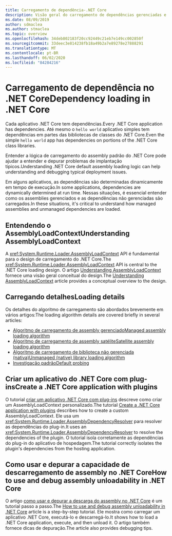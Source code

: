 ```yaml
---
title: Carregamento de dependência-.NET Core
description: Visão geral do carregamento de dependências gerenciadas e não gerenciadas no .NET Core
ms.date: 08/09/2019
author: sdmaclea
ms.author: stmaclea
ms.topic: overview
ms.openlocfilehash: 34deb802183f20cc92449c21eb7e149cc002850f
ms.sourcegitcommit: 33deec3e814238fb18a49b2a7e89278e27888291
ms.translationtype: MT
ms.contentlocale: pt-BR
ms.lasthandoff: 06/02/2020
ms.locfileid: "84284216"
---
```

# <a name="dependency-loading-in-net-core"></a><span data-ttu-id="e805e-103">Carregamento de dependência no .NET Core</span><span class="sxs-lookup"><span data-stu-id="e805e-103">Dependency loading in .NET Core</span></span>

<span data-ttu-id="e805e-104">Cada aplicativo .NET Core tem dependências.</span><span class="sxs-lookup"><span data-stu-id="e805e-104">Every .NET Core application has dependencies.</span></span> <span data-ttu-id="e805e-105">Até mesmo o `hello world` aplicativo simples tem dependências em partes das bibliotecas de classes do .NET Core.</span><span class="sxs-lookup"><span data-stu-id="e805e-105">Even the simple `hello world` app has dependencies on portions of the .NET Core class libraries.</span></span>

<span data-ttu-id="e805e-106">Entender a lógica de carregamento do assembly padrão do .NET Core pode ajudar a entender e depurar problemas de implantação típicos.</span><span class="sxs-lookup"><span data-stu-id="e805e-106">Understanding .NET Core default assembly loading logic can help understanding and debugging typical deployment issues.</span></span>

<span data-ttu-id="e805e-107">Em alguns aplicativos, as dependências são determinadas dinamicamente em tempo de execução.</span><span class="sxs-lookup"><span data-stu-id="e805e-107">In some applications, dependencies are dynamically determined at run time.</span></span> <span data-ttu-id="e805e-108">Nessas situações, é essencial entender como os assemblies gerenciados e as dependências não gerenciadas são carregados.</span><span class="sxs-lookup"><span data-stu-id="e805e-108">In these situations, it's critical to understand how managed assemblies and unmanaged dependencies are loaded.</span></span>

## <a name="understanding-assemblyloadcontext"></a><span data-ttu-id="e805e-109">Entendendo o AssemblyLoadContext</span><span class="sxs-lookup"><span data-stu-id="e805e-109">Understanding AssemblyLoadContext</span></span>

<span data-ttu-id="e805e-110">A <xref:System.Runtime.Loader.AssemblyLoadContext> API é fundamental para o design de carregamento do .NET Core.</span><span class="sxs-lookup"><span data-stu-id="e805e-110">The <xref:System.Runtime.Loader.AssemblyLoadContext> API is central to the .NET Core loading design.</span></span> <span data-ttu-id="e805e-111">O artigo [Understanding AssemblyLoadContext](understanding-assemblyloadcontext.md) fornece uma visão geral conceitual do design.</span><span class="sxs-lookup"><span data-stu-id="e805e-111">The [Understanding AssemblyLoadContext](understanding-assemblyloadcontext.md) article provides a conceptual overview to the design.</span></span>

## <a name="loading-details"></a><span data-ttu-id="e805e-112">Carregando detalhes</span><span class="sxs-lookup"><span data-stu-id="e805e-112">Loading details</span></span>

<span data-ttu-id="e805e-113">Os detalhes do algoritmo de carregamento são abordados brevemente em vários artigos:</span><span class="sxs-lookup"><span data-stu-id="e805e-113">The loading algorithm details are covered briefly in several articles:</span></span>

- [<span data-ttu-id="e805e-114">Algoritmo de carregamento de assembly gerenciado</span><span class="sxs-lookup"><span data-stu-id="e805e-114">Managed assembly loading algorithm</span></span>](loading-managed.md)
- [<span data-ttu-id="e805e-115">Algoritmo de carregamento de assembly satélite</span><span class="sxs-lookup"><span data-stu-id="e805e-115">Satellite assembly loading algorithm</span></span>](loading-resources.md)
- [<span data-ttu-id="e805e-116">Algoritmo de carregamento de biblioteca não gerenciada (nativa)</span><span class="sxs-lookup"><span data-stu-id="e805e-116">Unmanaged (native) library loading algorithm</span></span>](loading-unmanaged.md)
- [<span data-ttu-id="e805e-117">Investigação padrão</span><span class="sxs-lookup"><span data-stu-id="e805e-117">Default probing</span></span>](default-probing.md)

## <a name="create-a-net-core-application-with-plugins"></a><span data-ttu-id="e805e-118">Criar um aplicativo do .NET Core com plug-ins</span><span class="sxs-lookup"><span data-stu-id="e805e-118">Create a .NET Core application with plugins</span></span>

<span data-ttu-id="e805e-119">O tutorial [criar um aplicativo .NET Core com plug-ins](../tutorials/creating-app-with-plugin-support.md) descreve como criar um AssemblyLoadContext personalizado.</span><span class="sxs-lookup"><span data-stu-id="e805e-119">The tutorial [Create a .NET Core application with plugins](../tutorials/creating-app-with-plugin-support.md) describes how to create a custom AssemblyLoadContext.</span></span> <span data-ttu-id="e805e-120">Ele usa um <xref:System.Runtime.Loader.AssemblyDependencyResolver> para resolver as dependências do plug-in.</span><span class="sxs-lookup"><span data-stu-id="e805e-120">It uses an <xref:System.Runtime.Loader.AssemblyDependencyResolver> to resolve the dependencies of the plugin.</span></span> <span data-ttu-id="e805e-121">O tutorial isola corretamente as dependências do plug-in do aplicativo de hospedagem.</span><span class="sxs-lookup"><span data-stu-id="e805e-121">The tutorial correctly isolates the plugin's dependencies from the hosting application.</span></span>

## <a name="how-to-use-and-debug-assembly-unloadability-in-net-core"></a><span data-ttu-id="e805e-122">Como usar e depurar a capacidade de descarregamento de assembly no .NET Core</span><span class="sxs-lookup"><span data-stu-id="e805e-122">How to use and debug assembly unloadability in .NET Core</span></span>

<span data-ttu-id="e805e-123">O artigo [como usar e depurar a descarga do assembly no .NET Core](../../standard/assembly/unloadability.md) é um tutorial passo a passo.</span><span class="sxs-lookup"><span data-stu-id="e805e-123">The [How to use and debug assembly unloadability in .NET Core](../../standard/assembly/unloadability.md) article is a step-by-step tutorial.</span></span> <span data-ttu-id="e805e-124">Ele mostra como carregar um aplicativo .NET Core, executá-lo e descarregá-lo.</span><span class="sxs-lookup"><span data-stu-id="e805e-124">It shows how to load a .NET Core application, execute, and then unload it.</span></span> <span data-ttu-id="e805e-125">O artigo também fornece dicas de depuração.</span><span class="sxs-lookup"><span data-stu-id="e805e-125">The article also provides debugging tips.</span></span>

